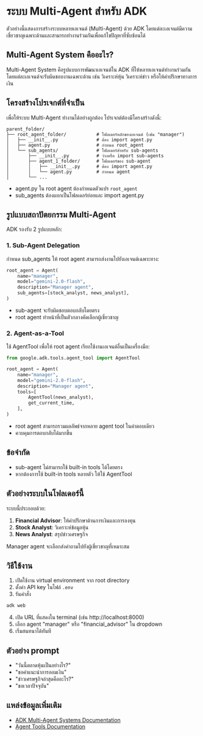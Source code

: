 # ระบบ Multi-Agent สำหรับ ADK

ตัวอย่างนี้แสดงการสร้างระบบหลายเอเจนต์ (Multi-Agent) ด้วย ADK โดยแต่ละเอเจนต์มีความเชี่ยวชาญเฉพาะด้านและสามารถทำงานร่วมกันเพื่อแก้ไขปัญหาที่ซับซ้อนได้

## Multi-Agent System คืออะไร?

Multi-Agent System คือรูปแบบการพัฒนาเอเจนต์ใน ADK ที่ให้หลายเอเจนต์ทำงานร่วมกัน โดยแต่ละเอเจนต์จะรับผิดชอบงานเฉพาะด้าน เช่น วิเคราะห์หุ้น วิเคราะห์ข่าว หรือให้คำปรึกษาทางการเงิน

## โครงสร้างโปรเจกต์ที่จำเป็น

เพื่อให้ระบบ Multi-Agent ทำงานได้อย่างถูกต้อง โปรเจกต์ต้องมีโครงสร้างดังนี้:

```
parent_folder/
├── root_agent_folder/           # โฟลเดอร์หลักของเอเจนต์ (เช่น "manager")
│   ├── __init__.py              # ต้อง import agent.py
│   ├── agent.py                 # กำหนด root_agent
│   └── sub_agents/              # โฟลเดอร์สำหรับ sub-agents
│       ├── __init__.py          # ว่างหรือ import sub-agents
│       ├── agent_1_folder/      # โฟลเดอร์ของ sub-agent
│       │   ├── __init__.py      # ต้อง import agent.py
│       │   └── agent.py         # กำหนด agent
│       └── ...
```

- agent.py ใน root agent ต้องกำหนดตัวแปร `root_agent`
- sub_agents ต้องแยกเป็นโฟลเดอร์ย่อยและ import agent.py

## รูปแบบสถาปัตยกรรม Multi-Agent

ADK รองรับ 2 รูปแบบหลัก:

### 1. Sub-Agent Delegation

กำหนด sub_agents ให้ root agent สามารถส่งงานไปยังเอเจนต์เฉพาะทาง:

```python
root_agent = Agent(
    name="manager",
    model="gemini-2.0-flash",
    description="Manager agent",
    sub_agents=[stock_analyst, news_analyst],
)
```

- sub-agent จะรับผิดชอบตอบกลับโดยตรง
- root agent ทำหน้าที่เป็นตัวกลางคัดเลือกผู้เชี่ยวชาญ

### 2. Agent-as-a-Tool

ใช้ AgentTool เพื่อให้ root agent เรียกใช้งานเอเจนต์อื่นเป็นเครื่องมือ:

```python
from google.adk.tools.agent_tool import AgentTool

root_agent = Agent(
    name="manager",
    model="gemini-2.0-flash",
    description="Manager agent",
    tools=[
        AgentTool(news_analyst),
        get_current_time,
    ],
)
```

- root agent สามารถรวมผลลัพธ์จากหลาย agent tool ในคำตอบเดียว
- ควบคุมการตอบกลับได้มากขึ้น

## ข้อจำกัด

- sub-agent ไม่สามารถใช้ built-in tools ได้โดยตรง
- หากต้องการใช้ built-in tools หลายตัว ให้ใช้ AgentTool

## ตัวอย่างระบบในโฟลเดอร์นี้

ระบบนี้ประกอบด้วย:
1. **Financial Advisor**: ให้คำปรึกษาด้านการเงินและการลงทุน
2. **Stock Analyst**: วิเคราะห์ข้อมูลหุ้น
2. **News Analyst**: สรุปข่าวเศรษฐกิจ


Manager agent จะเลือกส่งคำถามไปยังผู้เชี่ยวชาญที่เหมาะสม

## วิธีใช้งาน

1. เปิดใช้งาน virtual environment จาก root directory
2. ตั้งค่า API key ในไฟล์ `.env`
3. รันคำสั่ง

```bash
adk web
```

4. เปิด URL ที่แสดงใน terminal (เช่น http://localhost:8000)
5. เลือก agent "manager" หรือ "financial_advisor" ใน dropdown
6. เริ่มสนทนาได้ทันที

## ตัวอย่าง prompt
- "วันนี้ตลาดหุ้นเป็นอย่างไร?"
- "ขอคำแนะนำการออมเงิน"
- "ข่าวเศรษฐกิจล่าสุดคืออะไร?"
- "ขอเวลาปัจจุบัน"

## แหล่งข้อมูลเพิ่มเติม
- [ADK Multi-Agent Systems Documentation](https://google.github.io/adk-docs/agents/multi-agent-systems/)
- [Agent Tools Documentation](https://google.github.io/adk-docs/tools/function-tools/#3-agent-as-a-tool)
